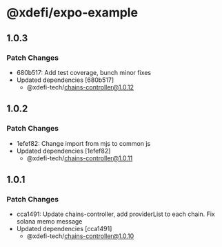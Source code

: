 # @xdefi/expo-example

## 1.0.3

### Patch Changes

- 680b517: Add test coverage, bunch minor fixes
- Updated dependencies [680b517]
  - @xdefi-tech/chains-controller@1.0.12

## 1.0.2

### Patch Changes

- 1efef82: Change import from mjs to common js
- Updated dependencies [1efef82]
  - @xdefi-tech/chains-controller@1.0.11

## 1.0.1

### Patch Changes

- cca1491: Update chains-controller, add providerList to each chain. Fix solana memo message
- Updated dependencies [cca1491]
  - @xdefi-tech/chains-controller@1.0.10
